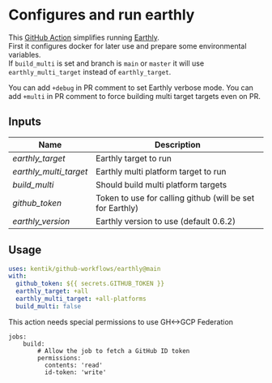 # Configures and run earthly

This [GitHub Action][action] simplifies running [Earthly][earthly].  
First it configures docker for later use and prepare some environmental variables.  
If `build_multi` is set and branch is `main` or `master` it will
use `earthly_multi_target` instead of `earthly_target`.

You can add `+debug` in PR comment to set Earthly verbose mode.
You can add `+multi` in PR comment to force building multi target targets even on PR.


## Inputs

| Name                       | Description                           |
| -------------------------- | ------------------------------------- |
| *earthly_target*           | Earthly target to run                 |
| *earthly_multi_target*     | Earthly multi platform target to run  |
| *build_multi*              | Should build multi platform targets   |
| *github_token*             | Token to use for calling github (will be set for Earthly) |
| *earthly_version*          | Earthly version to use (default 0.6.2)|

## Usage

```yaml
uses: kentik/github-workflows/earthly@main
with:
  github_token: ${{ secrets.GITHUB_TOKEN }}
  earthly_target: +all
  earthly_multi_target: +all-platforms
  build_multi: false
```

This action needs special permissions to use GH<->GCP Federation

```
jobs:
    build:
        # Allow the job to fetch a GitHub ID token
        permissions:
          contents: 'read'
          id-token: 'write'
```

[action]: https://github.com/features/actions

[earthly]: https://docs.earthly.dev/
